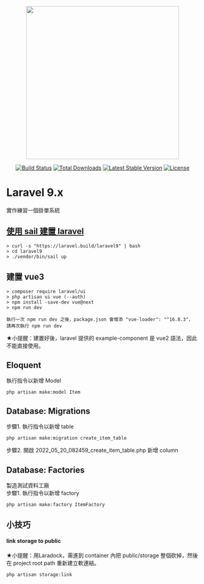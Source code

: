 <p align="center"><a href="https://laravel.com" target="_blank"><img src="https://raw.githubusercontent.com/laravel/art/master/logo-lockup/5%20SVG/2%20CMYK/1%20Full%20Color/laravel-logolockup-cmyk-red.svg" width="400"></a></p>

<p align="center">
<a href="https://travis-ci.org/laravel/framework"><img src="https://travis-ci.org/laravel/framework.svg" alt="Build Status"></a>
<a href="https://packagist.org/packages/laravel/framework"><img src="https://img.shields.io/packagist/dt/laravel/framework" alt="Total Downloads"></a>
<a href="https://packagist.org/packages/laravel/framework"><img src="https://img.shields.io/packagist/v/laravel/framework" alt="Latest Stable Version"></a>
<a href="https://packagist.org/packages/laravel/framework"><img src="https://img.shields.io/packagist/l/laravel/framework" alt="License"></a>
</p>

# Laravel 9.x 
實作練習一個掛單系統

## [使用 sail 建置 laravel](https://laravel.com/docs/8.x/installation#getting-started-on-macos)
```
> curl -s "https://laravel.build/laravel9" | bash
> cd laravel9
> ./vendor/bin/sail up
```
## 建置 vue3
```
> composer require laravel/ui
> php artisan ui vue (--auth)
> npm install -save-dev vue@next
> npm run dev

執行一次 npm run dev 之後，package.json 會增添 "vue-loader": "^16.8.3"，
請再次執行 npm run dev
```
★小提醒：建置好後，laravel 提供的 example-component 是 vue2 語法，因此不能直接使用。

## Eloquent
執行指令以新增 Model
```
php artisan make:model Item
```

## Database: Migrations
步驟1. 執行指令以新增 table
```
php artisan make:migration create_item_table
```
步驟2. 開啟 2022_05_20_082459_create_item_table.php 新增 column

## Database: Factories
製造測試資料工廠<br>
步驟1. 執行指令以新增 factory
```
php artisan make:factory ItemFactory
```

## 小技巧
#### link storage to public
★小提醒：用Laradock，需進到 container 內把 public/storage 整個砍掉，然後在 project root path 重新建立軟連結。
```
php artisan storage:link
```
